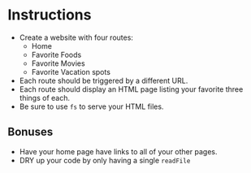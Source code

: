 # **Instructions**

* Create a website with four routes:
  * Home
  * Favorite Foods
  * Favorite Movies
  * Favorite Vacation spots
* Each route should be triggered by a different URL.
* Each route should display an HTML page listing your favorite three things of each.
* Be sure to use `fs` to serve your HTML files.

## Bonuses
* Have your home page have links to all of your other pages.
* DRY up your code by only having a single `readFile`

